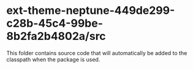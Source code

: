 # ext-theme-neptune-449de299-c28b-45c4-99be-8b2fa2b4802a/src

This folder contains source code that will automatically be added to the classpath when
the package is used.
